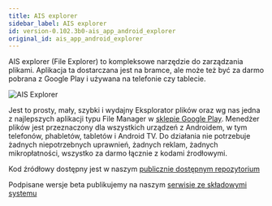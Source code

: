 ```yaml
---
title: AIS explorer
sidebar_label: AIS explorer
id: version-0.102.3b0-ais_app_android_explorer
original_id: ais_app_android_explorer
---
```



AIS explorer (File Explorer) to kompleksowe narzędzie do zarządzania plikami.
Aplikacja ta dostarczana jest na bramce, ale może też być za darmo pobrana z Google Play i używana na telefonie czy tablecie.

![AIS Explorer](/AIS-docs/img/en/frontend/ais_explorer_apk_screen.png)

Jest to prosty, mały, szybki i wydajny Eksplorator plików oraz wg nas jedna z najlepszych aplikacji typu File Manager w [sklepie Google Play](https://play.google.com/store/apps/details?id=pl.sviete.dom.anexplorer.pro).
Menedżer plików jest przeznaczony dla wszystkich urządzeń z Androidem, w tym telefonów, phabletów, tabletów i Android TV. Do działania nie potrzebuje żadnych niepotrzebnych uprawnień, żadnych reklam, żadnych mikropłatności, wszystko za darmo łącznie z kodami źrodłowymi.


Kod źródłowy dostępny jest w naszym [publicznie dostępnym repozytorium](https://github.com/sviete/AIS-explorer)

Podpisane wersje beta publikujemy na naszym [serwisie ze składowymi systemu](https://powiedz.co/ota/)

